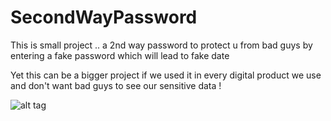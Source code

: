 # SecondWayPassword
This is small project .. a 2nd way password to protect u from bad guys by entering a fake password which will lead to fake date

Yet this can be a bigger project if we used it in every digital product we use and don't want bad guys to see our sensitive data !

![alt tag](http://thumbs.dreamstime.com/z/your-my-way-27566758.jpg)
